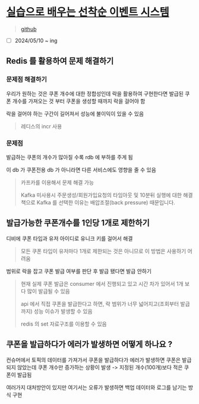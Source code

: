 # [실습으로 배우는 선착순 이벤트 시스템](https://www.inflearn.com/course/선착순-이벤트-시스템-실습/dashboard)

> [github](https://github.com/ZeroCho/next-app-router-z)

-[ ] 2024/05/10 ~ ing

## Redis 를 활용하여 문제 해결하기

### 문제점 해결하기

우리가 원하는 것은 쿠폰 개수에 대한 정합성인데 락을 활용하여 구현한다면 발급된 쿠폰 개수를 가져오는 것 부터 쿠폰을 생성할 때까지 락을 걸어야 함

락을 걸어야 하는 구간이 길어져서 성능에 불이익이 있을 수 있음

> 레디스의 incr 사용

### 문제점

발급하는 쿠폰의 개수가 많아질 수록 rdb 에 부하를 주게 됨

이 db 가 쿠폰전용 db 가 아니라면 다른 서비스에도 영향을 줄 수 있음

> 카프카를 이용해서 문제 해결 가능
>
> Kafka 미사용시 주문생성/회원가입요청의 타임아웃 및 10분뒤 실행에 대한 해결책으로 Kafka 를 선택한 이유는 배압조절(back pressure) 때문입니다.

## 발급가능한 쿠폰개수를 1인당 1개로 제한하기

디비에 쿠폰 타입과 유저 아이디로 유니크 키를 걸어서 해결

> 모든 쿠폰 타입이 유저마다 1개로 제한되는 것은 아니므로 이 방법은 사용하기 어려움

범위로 락을 잡고 쿠폰 발급 여부를 판단 후 발급 됐다면 발급 안하기

> 현재 실제 쿠폰 발급은 consumer 에서 진행되고 있고 시간 차가 있어서 1개 보다 많이 발급될 수 있음
>
> api 에서 직접 쿠폰을 발급한다고 하면, 락 범위가 너무 넓어지고(조회부터 발급까지) 성능 이슈가 발생할 수 있음
>
> redis 의 set 자료구조를 이용할 수 있음

## 쿠폰을 발급하다가 에러가 발생하면 어떻게 하나요 ?

컨슈머에서 토픽의 데이터를 가져가서 쿠폰을 발급하다가 에러가 발생하면 쿠폰은 발급되지 않았는데 쿠폰 개수만 증가하는 상황이 발생 -> 지정된 개수(100개)보다 적은 쿠폰이 발급됨

여러가지 대처방안이 있지만 여기서는 오류가 발생하면 백업 데이터와 로그를 남기는 방식 구현
